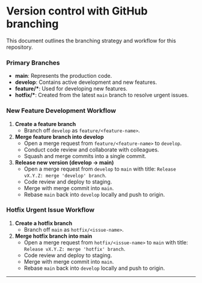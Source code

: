 # Version control with GitHub branching

This document outlines the branching strategy and workflow for this repository.


### Primary Branches

- **main**: Represents the production code.
- **develop**: Contains active development and new features.
- **feature/\***: Used for developing new features.
- **hotfix/\***: Created from the latest `main` branch to resolve urgent issues.

### New Feature Development Workflow

1. **Create a feature branch**  
   - Branch off `develop` as `feature/<feature-name>`.
2. **Merge feature branch into develop**  
   - Open a merge request from `feature/<feature-name>` to `develop`.
   - Conduct code review and collaborate with colleagues.
   - Squash and merge commits into a single commit.
3. **Release new version (develop → main)**  
   - Open a merge request from `develop` to `main` with title: `Release vX.Y.Z: merge 'develop' branch`.
   - Code review and deploy to staging.
   - Merge with merge commit into `main`.
   - Rebase `main` back into `develop` locally and push to origin.

### Hotfix Urgent Issue Workflow

1. **Create a hotfix branch**  
   - Branch off `main` as `hotfix/<issue-name>`.
2. **Merge hotfix branch into main**  
   - Open a merge request from `hotfix/<issue-name>` to `main` with title: `Release vX.Y.Z: merge 'hotfix' branch`.
   - Code review and deploy to staging.
   - Merge with merge commit into `main`.
   - Rebase `main` back into `develop` locally and push to origin.

---
